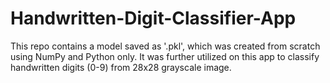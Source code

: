 # Handwritten-Digit-Classifier-App
This repo contains a model saved as '.pkl', which was created from scratch using NumPy and Python only. It was further utilized on this app to classify handwritten digits (0-9) from 28x28 grayscale image. 
